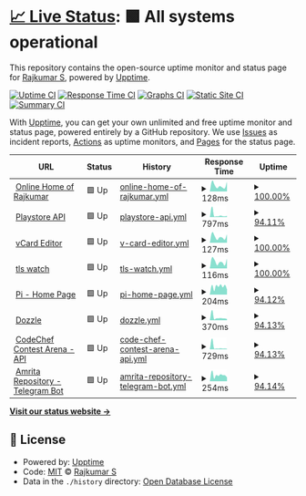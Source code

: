 # [📈 Live Status](https://status.rajkumaar.co.in): <!--live status--> **🟩 All systems operational**

This repository contains the open-source uptime monitor and status page for [Rajkumar S](https://rajkumaar.co.in), powered by [Upptime](https://github.com/upptime/upptime).

[![Uptime CI](https://github.com/rajkumaar23/status/workflows/Uptime%20CI/badge.svg)](https://github.com/rajkumaar23/status/actions?query=workflow%3A%22Uptime+CI%22)
[![Response Time CI](https://github.com/rajkumaar23/status/workflows/Response%20Time%20CI/badge.svg)](https://github.com/rajkumaar23/status/actions?query=workflow%3A%22Response+Time+CI%22)
[![Graphs CI](https://github.com/rajkumaar23/status/workflows/Graphs%20CI/badge.svg)](https://github.com/rajkumaar23/status/actions?query=workflow%3A%22Graphs+CI%22)
[![Static Site CI](https://github.com/rajkumaar23/status/workflows/Static%20Site%20CI/badge.svg)](https://github.com/rajkumaar23/status/actions?query=workflow%3A%22Static+Site+CI%22)
[![Summary CI](https://github.com/rajkumaar23/status/workflows/Summary%20CI/badge.svg)](https://github.com/rajkumaar23/status/actions?query=workflow%3A%22Summary+CI%22)

With [Upptime](https://upptime.js.org), you can get your own unlimited and free uptime monitor and status page, powered entirely by a GitHub repository. We use [Issues](https://github.com/rajkumaar23/status/issues) as incident reports, [Actions](https://github.com/rajkumaar23/status/actions) as uptime monitors, and [Pages](https://status.rajkumaar.co.in) for the status page.

<!--start: status pages-->
<!-- This summary is generated by Upptime (https://github.com/upptime/upptime) -->
<!-- Do not edit this manually, your changes will be overwritten -->
<!-- prettier-ignore -->
| URL | Status | History | Response Time | Uptime |
| --- | ------ | ------- | ------------- | ------ |
| <img alt="" src="https://icons.duckduckgo.com/ip3/rajkumaar.co.in.ico" height="13"> [Online Home of Rajkumar](https://rajkumaar.co.in) | 🟩 Up | [online-home-of-rajkumar.yml](https://github.com/rajkumaar23/status/commits/HEAD/history/online-home-of-rajkumar.yml) | <details><summary><img alt="Response time graph" src="./graphs/online-home-of-rajkumar/response-time-week.png" height="20"> 128ms</summary><br><a href="https://status.rajkumaar.co.in/history/online-home-of-rajkumar"><img alt="Response time 105" src="https://img.shields.io/endpoint?url=https%3A%2F%2Fraw.githubusercontent.com%2Frajkumaar23%2Fstatus%2FHEAD%2Fapi%2Fonline-home-of-rajkumar%2Fresponse-time.json"></a><br><a href="https://status.rajkumaar.co.in/history/online-home-of-rajkumar"><img alt="24-hour response time 204" src="https://img.shields.io/endpoint?url=https%3A%2F%2Fraw.githubusercontent.com%2Frajkumaar23%2Fstatus%2FHEAD%2Fapi%2Fonline-home-of-rajkumar%2Fresponse-time-day.json"></a><br><a href="https://status.rajkumaar.co.in/history/online-home-of-rajkumar"><img alt="7-day response time 128" src="https://img.shields.io/endpoint?url=https%3A%2F%2Fraw.githubusercontent.com%2Frajkumaar23%2Fstatus%2FHEAD%2Fapi%2Fonline-home-of-rajkumar%2Fresponse-time-week.json"></a><br><a href="https://status.rajkumaar.co.in/history/online-home-of-rajkumar"><img alt="30-day response time 100" src="https://img.shields.io/endpoint?url=https%3A%2F%2Fraw.githubusercontent.com%2Frajkumaar23%2Fstatus%2FHEAD%2Fapi%2Fonline-home-of-rajkumar%2Fresponse-time-month.json"></a><br><a href="https://status.rajkumaar.co.in/history/online-home-of-rajkumar"><img alt="1-year response time 103" src="https://img.shields.io/endpoint?url=https%3A%2F%2Fraw.githubusercontent.com%2Frajkumaar23%2Fstatus%2FHEAD%2Fapi%2Fonline-home-of-rajkumar%2Fresponse-time-year.json"></a></details> | <details><summary><a href="https://status.rajkumaar.co.in/history/online-home-of-rajkumar">100.00%</a></summary><a href="https://status.rajkumaar.co.in/history/online-home-of-rajkumar"><img alt="All-time uptime 100.00%" src="https://img.shields.io/endpoint?url=https%3A%2F%2Fraw.githubusercontent.com%2Frajkumaar23%2Fstatus%2FHEAD%2Fapi%2Fonline-home-of-rajkumar%2Fuptime.json"></a><br><a href="https://status.rajkumaar.co.in/history/online-home-of-rajkumar"><img alt="24-hour uptime 100.00%" src="https://img.shields.io/endpoint?url=https%3A%2F%2Fraw.githubusercontent.com%2Frajkumaar23%2Fstatus%2FHEAD%2Fapi%2Fonline-home-of-rajkumar%2Fuptime-day.json"></a><br><a href="https://status.rajkumaar.co.in/history/online-home-of-rajkumar"><img alt="7-day uptime 100.00%" src="https://img.shields.io/endpoint?url=https%3A%2F%2Fraw.githubusercontent.com%2Frajkumaar23%2Fstatus%2FHEAD%2Fapi%2Fonline-home-of-rajkumar%2Fuptime-week.json"></a><br><a href="https://status.rajkumaar.co.in/history/online-home-of-rajkumar"><img alt="30-day uptime 100.00%" src="https://img.shields.io/endpoint?url=https%3A%2F%2Fraw.githubusercontent.com%2Frajkumaar23%2Fstatus%2FHEAD%2Fapi%2Fonline-home-of-rajkumar%2Fuptime-month.json"></a><br><a href="https://status.rajkumaar.co.in/history/online-home-of-rajkumar"><img alt="1-year uptime 99.99%" src="https://img.shields.io/endpoint?url=https%3A%2F%2Fraw.githubusercontent.com%2Frajkumaar23%2Fstatus%2FHEAD%2Fapi%2Fonline-home-of-rajkumar%2Fuptime-year.json"></a></details>
| <img alt="" src="https://www.gstatic.com/android/market_images/web/favicon_v3.ico" height="13"> [Playstore API](https://api-playstore.rajkumaar.co.in/json?id=in.co.rajkumaar.amritarepo) | 🟩 Up | [playstore-api.yml](https://github.com/rajkumaar23/status/commits/HEAD/history/playstore-api.yml) | <details><summary><img alt="Response time graph" src="./graphs/playstore-api/response-time-week.png" height="20"> 797ms</summary><br><a href="https://status.rajkumaar.co.in/history/playstore-api"><img alt="Response time 1315" src="https://img.shields.io/endpoint?url=https%3A%2F%2Fraw.githubusercontent.com%2Frajkumaar23%2Fstatus%2FHEAD%2Fapi%2Fplaystore-api%2Fresponse-time.json"></a><br><a href="https://status.rajkumaar.co.in/history/playstore-api"><img alt="24-hour response time 438" src="https://img.shields.io/endpoint?url=https%3A%2F%2Fraw.githubusercontent.com%2Frajkumaar23%2Fstatus%2FHEAD%2Fapi%2Fplaystore-api%2Fresponse-time-day.json"></a><br><a href="https://status.rajkumaar.co.in/history/playstore-api"><img alt="7-day response time 797" src="https://img.shields.io/endpoint?url=https%3A%2F%2Fraw.githubusercontent.com%2Frajkumaar23%2Fstatus%2FHEAD%2Fapi%2Fplaystore-api%2Fresponse-time-week.json"></a><br><a href="https://status.rajkumaar.co.in/history/playstore-api"><img alt="30-day response time 412" src="https://img.shields.io/endpoint?url=https%3A%2F%2Fraw.githubusercontent.com%2Frajkumaar23%2Fstatus%2FHEAD%2Fapi%2Fplaystore-api%2Fresponse-time-month.json"></a><br><a href="https://status.rajkumaar.co.in/history/playstore-api"><img alt="1-year response time 674" src="https://img.shields.io/endpoint?url=https%3A%2F%2Fraw.githubusercontent.com%2Frajkumaar23%2Fstatus%2FHEAD%2Fapi%2Fplaystore-api%2Fresponse-time-year.json"></a></details> | <details><summary><a href="https://status.rajkumaar.co.in/history/playstore-api">94.11%</a></summary><a href="https://status.rajkumaar.co.in/history/playstore-api"><img alt="All-time uptime 75.71%" src="https://img.shields.io/endpoint?url=https%3A%2F%2Fraw.githubusercontent.com%2Frajkumaar23%2Fstatus%2FHEAD%2Fapi%2Fplaystore-api%2Fuptime.json"></a><br><a href="https://status.rajkumaar.co.in/history/playstore-api"><img alt="24-hour uptime 100.00%" src="https://img.shields.io/endpoint?url=https%3A%2F%2Fraw.githubusercontent.com%2Frajkumaar23%2Fstatus%2FHEAD%2Fapi%2Fplaystore-api%2Fuptime-day.json"></a><br><a href="https://status.rajkumaar.co.in/history/playstore-api"><img alt="7-day uptime 94.11%" src="https://img.shields.io/endpoint?url=https%3A%2F%2Fraw.githubusercontent.com%2Frajkumaar23%2Fstatus%2FHEAD%2Fapi%2Fplaystore-api%2Fuptime-week.json"></a><br><a href="https://status.rajkumaar.co.in/history/playstore-api"><img alt="30-day uptime 98.52%" src="https://img.shields.io/endpoint?url=https%3A%2F%2Fraw.githubusercontent.com%2Frajkumaar23%2Fstatus%2FHEAD%2Fapi%2Fplaystore-api%2Fuptime-month.json"></a><br><a href="https://status.rajkumaar.co.in/history/playstore-api"><img alt="1-year uptime 67.33%" src="https://img.shields.io/endpoint?url=https%3A%2F%2Fraw.githubusercontent.com%2Frajkumaar23%2Fstatus%2FHEAD%2Fapi%2Fplaystore-api%2Fuptime-year.json"></a></details>
| <img alt="" src="https://icons.duckduckgo.com/ip3/vcard-editor.rajkumaar.co.in.ico" height="13"> [vCard Editor](https://vcard-editor.rajkumaar.co.in) | 🟩 Up | [v-card-editor.yml](https://github.com/rajkumaar23/status/commits/HEAD/history/v-card-editor.yml) | <details><summary><img alt="Response time graph" src="./graphs/v-card-editor/response-time-week.png" height="20"> 127ms</summary><br><a href="https://status.rajkumaar.co.in/history/v-card-editor"><img alt="Response time 108" src="https://img.shields.io/endpoint?url=https%3A%2F%2Fraw.githubusercontent.com%2Frajkumaar23%2Fstatus%2FHEAD%2Fapi%2Fv-card-editor%2Fresponse-time.json"></a><br><a href="https://status.rajkumaar.co.in/history/v-card-editor"><img alt="24-hour response time 178" src="https://img.shields.io/endpoint?url=https%3A%2F%2Fraw.githubusercontent.com%2Frajkumaar23%2Fstatus%2FHEAD%2Fapi%2Fv-card-editor%2Fresponse-time-day.json"></a><br><a href="https://status.rajkumaar.co.in/history/v-card-editor"><img alt="7-day response time 127" src="https://img.shields.io/endpoint?url=https%3A%2F%2Fraw.githubusercontent.com%2Frajkumaar23%2Fstatus%2FHEAD%2Fapi%2Fv-card-editor%2Fresponse-time-week.json"></a><br><a href="https://status.rajkumaar.co.in/history/v-card-editor"><img alt="30-day response time 111" src="https://img.shields.io/endpoint?url=https%3A%2F%2Fraw.githubusercontent.com%2Frajkumaar23%2Fstatus%2FHEAD%2Fapi%2Fv-card-editor%2Fresponse-time-month.json"></a><br><a href="https://status.rajkumaar.co.in/history/v-card-editor"><img alt="1-year response time 108" src="https://img.shields.io/endpoint?url=https%3A%2F%2Fraw.githubusercontent.com%2Frajkumaar23%2Fstatus%2FHEAD%2Fapi%2Fv-card-editor%2Fresponse-time-year.json"></a></details> | <details><summary><a href="https://status.rajkumaar.co.in/history/v-card-editor">100.00%</a></summary><a href="https://status.rajkumaar.co.in/history/v-card-editor"><img alt="All-time uptime 100.00%" src="https://img.shields.io/endpoint?url=https%3A%2F%2Fraw.githubusercontent.com%2Frajkumaar23%2Fstatus%2FHEAD%2Fapi%2Fv-card-editor%2Fuptime.json"></a><br><a href="https://status.rajkumaar.co.in/history/v-card-editor"><img alt="24-hour uptime 100.00%" src="https://img.shields.io/endpoint?url=https%3A%2F%2Fraw.githubusercontent.com%2Frajkumaar23%2Fstatus%2FHEAD%2Fapi%2Fv-card-editor%2Fuptime-day.json"></a><br><a href="https://status.rajkumaar.co.in/history/v-card-editor"><img alt="7-day uptime 100.00%" src="https://img.shields.io/endpoint?url=https%3A%2F%2Fraw.githubusercontent.com%2Frajkumaar23%2Fstatus%2FHEAD%2Fapi%2Fv-card-editor%2Fuptime-week.json"></a><br><a href="https://status.rajkumaar.co.in/history/v-card-editor"><img alt="30-day uptime 100.00%" src="https://img.shields.io/endpoint?url=https%3A%2F%2Fraw.githubusercontent.com%2Frajkumaar23%2Fstatus%2FHEAD%2Fapi%2Fv-card-editor%2Fuptime-month.json"></a><br><a href="https://status.rajkumaar.co.in/history/v-card-editor"><img alt="1-year uptime 100.00%" src="https://img.shields.io/endpoint?url=https%3A%2F%2Fraw.githubusercontent.com%2Frajkumaar23%2Fstatus%2FHEAD%2Fapi%2Fv-card-editor%2Fuptime-year.json"></a></details>
| <img alt="" src="https://icons.duckduckgo.com/ip3/tls.rajkumaar.co.in.ico" height="13"> [tls watch](https://tls.rajkumaar.co.in) | 🟩 Up | [tls-watch.yml](https://github.com/rajkumaar23/status/commits/HEAD/history/tls-watch.yml) | <details><summary><img alt="Response time graph" src="./graphs/tls-watch/response-time-week.png" height="20"> 116ms</summary><br><a href="https://status.rajkumaar.co.in/history/tls-watch"><img alt="Response time 145" src="https://img.shields.io/endpoint?url=https%3A%2F%2Fraw.githubusercontent.com%2Frajkumaar23%2Fstatus%2FHEAD%2Fapi%2Ftls-watch%2Fresponse-time.json"></a><br><a href="https://status.rajkumaar.co.in/history/tls-watch"><img alt="24-hour response time 165" src="https://img.shields.io/endpoint?url=https%3A%2F%2Fraw.githubusercontent.com%2Frajkumaar23%2Fstatus%2FHEAD%2Fapi%2Ftls-watch%2Fresponse-time-day.json"></a><br><a href="https://status.rajkumaar.co.in/history/tls-watch"><img alt="7-day response time 116" src="https://img.shields.io/endpoint?url=https%3A%2F%2Fraw.githubusercontent.com%2Frajkumaar23%2Fstatus%2FHEAD%2Fapi%2Ftls-watch%2Fresponse-time-week.json"></a><br><a href="https://status.rajkumaar.co.in/history/tls-watch"><img alt="30-day response time 268" src="https://img.shields.io/endpoint?url=https%3A%2F%2Fraw.githubusercontent.com%2Frajkumaar23%2Fstatus%2FHEAD%2Fapi%2Ftls-watch%2Fresponse-time-month.json"></a><br><a href="https://status.rajkumaar.co.in/history/tls-watch"><img alt="1-year response time 145" src="https://img.shields.io/endpoint?url=https%3A%2F%2Fraw.githubusercontent.com%2Frajkumaar23%2Fstatus%2FHEAD%2Fapi%2Ftls-watch%2Fresponse-time-year.json"></a></details> | <details><summary><a href="https://status.rajkumaar.co.in/history/tls-watch">100.00%</a></summary><a href="https://status.rajkumaar.co.in/history/tls-watch"><img alt="All-time uptime 100.00%" src="https://img.shields.io/endpoint?url=https%3A%2F%2Fraw.githubusercontent.com%2Frajkumaar23%2Fstatus%2FHEAD%2Fapi%2Ftls-watch%2Fuptime.json"></a><br><a href="https://status.rajkumaar.co.in/history/tls-watch"><img alt="24-hour uptime 100.00%" src="https://img.shields.io/endpoint?url=https%3A%2F%2Fraw.githubusercontent.com%2Frajkumaar23%2Fstatus%2FHEAD%2Fapi%2Ftls-watch%2Fuptime-day.json"></a><br><a href="https://status.rajkumaar.co.in/history/tls-watch"><img alt="7-day uptime 100.00%" src="https://img.shields.io/endpoint?url=https%3A%2F%2Fraw.githubusercontent.com%2Frajkumaar23%2Fstatus%2FHEAD%2Fapi%2Ftls-watch%2Fuptime-week.json"></a><br><a href="https://status.rajkumaar.co.in/history/tls-watch"><img alt="30-day uptime 100.00%" src="https://img.shields.io/endpoint?url=https%3A%2F%2Fraw.githubusercontent.com%2Frajkumaar23%2Fstatus%2FHEAD%2Fapi%2Ftls-watch%2Fuptime-month.json"></a><br><a href="https://status.rajkumaar.co.in/history/tls-watch"><img alt="1-year uptime 100.00%" src="https://img.shields.io/endpoint?url=https%3A%2F%2Fraw.githubusercontent.com%2Frajkumaar23%2Fstatus%2FHEAD%2Fapi%2Ftls-watch%2Fuptime-year.json"></a></details>
| <img alt="" src="https://pi.rajkumaar.co.in/favicon.ico" height="13"> [Pi - Home Page](https://pi.rajkumaar.co.in) | 🟩 Up | [pi-home-page.yml](https://github.com/rajkumaar23/status/commits/HEAD/history/pi-home-page.yml) | <details><summary><img alt="Response time graph" src="./graphs/pi-home-page/response-time-week.png" height="20"> 204ms</summary><br><a href="https://status.rajkumaar.co.in/history/pi-home-page"><img alt="Response time 311" src="https://img.shields.io/endpoint?url=https%3A%2F%2Fraw.githubusercontent.com%2Frajkumaar23%2Fstatus%2FHEAD%2Fapi%2Fpi-home-page%2Fresponse-time.json"></a><br><a href="https://status.rajkumaar.co.in/history/pi-home-page"><img alt="24-hour response time 132" src="https://img.shields.io/endpoint?url=https%3A%2F%2Fraw.githubusercontent.com%2Frajkumaar23%2Fstatus%2FHEAD%2Fapi%2Fpi-home-page%2Fresponse-time-day.json"></a><br><a href="https://status.rajkumaar.co.in/history/pi-home-page"><img alt="7-day response time 204" src="https://img.shields.io/endpoint?url=https%3A%2F%2Fraw.githubusercontent.com%2Frajkumaar23%2Fstatus%2FHEAD%2Fapi%2Fpi-home-page%2Fresponse-time-week.json"></a><br><a href="https://status.rajkumaar.co.in/history/pi-home-page"><img alt="30-day response time 210" src="https://img.shields.io/endpoint?url=https%3A%2F%2Fraw.githubusercontent.com%2Frajkumaar23%2Fstatus%2FHEAD%2Fapi%2Fpi-home-page%2Fresponse-time-month.json"></a><br><a href="https://status.rajkumaar.co.in/history/pi-home-page"><img alt="1-year response time 311" src="https://img.shields.io/endpoint?url=https%3A%2F%2Fraw.githubusercontent.com%2Frajkumaar23%2Fstatus%2FHEAD%2Fapi%2Fpi-home-page%2Fresponse-time-year.json"></a></details> | <details><summary><a href="https://status.rajkumaar.co.in/history/pi-home-page">94.12%</a></summary><a href="https://status.rajkumaar.co.in/history/pi-home-page"><img alt="All-time uptime 99.35%" src="https://img.shields.io/endpoint?url=https%3A%2F%2Fraw.githubusercontent.com%2Frajkumaar23%2Fstatus%2FHEAD%2Fapi%2Fpi-home-page%2Fuptime.json"></a><br><a href="https://status.rajkumaar.co.in/history/pi-home-page"><img alt="24-hour uptime 100.00%" src="https://img.shields.io/endpoint?url=https%3A%2F%2Fraw.githubusercontent.com%2Frajkumaar23%2Fstatus%2FHEAD%2Fapi%2Fpi-home-page%2Fuptime-day.json"></a><br><a href="https://status.rajkumaar.co.in/history/pi-home-page"><img alt="7-day uptime 94.12%" src="https://img.shields.io/endpoint?url=https%3A%2F%2Fraw.githubusercontent.com%2Frajkumaar23%2Fstatus%2FHEAD%2Fapi%2Fpi-home-page%2Fuptime-week.json"></a><br><a href="https://status.rajkumaar.co.in/history/pi-home-page"><img alt="30-day uptime 98.52%" src="https://img.shields.io/endpoint?url=https%3A%2F%2Fraw.githubusercontent.com%2Frajkumaar23%2Fstatus%2FHEAD%2Fapi%2Fpi-home-page%2Fuptime-month.json"></a><br><a href="https://status.rajkumaar.co.in/history/pi-home-page"><img alt="1-year uptime 99.35%" src="https://img.shields.io/endpoint?url=https%3A%2F%2Fraw.githubusercontent.com%2Frajkumaar23%2Fstatus%2FHEAD%2Fapi%2Fpi-home-page%2Fuptime-year.json"></a></details>
| <img alt="" src="https://dozzle.dev/favicon.ico" height="13"> [Dozzle](https://dozzle.rajkumaar.co.in/healthcheck) | 🟩 Up | [dozzle.yml](https://github.com/rajkumaar23/status/commits/HEAD/history/dozzle.yml) | <details><summary><img alt="Response time graph" src="./graphs/dozzle/response-time-week.png" height="20"> 370ms</summary><br><a href="https://status.rajkumaar.co.in/history/dozzle"><img alt="Response time 222" src="https://img.shields.io/endpoint?url=https%3A%2F%2Fraw.githubusercontent.com%2Frajkumaar23%2Fstatus%2FHEAD%2Fapi%2Fdozzle%2Fresponse-time.json"></a><br><a href="https://status.rajkumaar.co.in/history/dozzle"><img alt="24-hour response time 162" src="https://img.shields.io/endpoint?url=https%3A%2F%2Fraw.githubusercontent.com%2Frajkumaar23%2Fstatus%2FHEAD%2Fapi%2Fdozzle%2Fresponse-time-day.json"></a><br><a href="https://status.rajkumaar.co.in/history/dozzle"><img alt="7-day response time 370" src="https://img.shields.io/endpoint?url=https%3A%2F%2Fraw.githubusercontent.com%2Frajkumaar23%2Fstatus%2FHEAD%2Fapi%2Fdozzle%2Fresponse-time-week.json"></a><br><a href="https://status.rajkumaar.co.in/history/dozzle"><img alt="30-day response time 270" src="https://img.shields.io/endpoint?url=https%3A%2F%2Fraw.githubusercontent.com%2Frajkumaar23%2Fstatus%2FHEAD%2Fapi%2Fdozzle%2Fresponse-time-month.json"></a><br><a href="https://status.rajkumaar.co.in/history/dozzle"><img alt="1-year response time 222" src="https://img.shields.io/endpoint?url=https%3A%2F%2Fraw.githubusercontent.com%2Frajkumaar23%2Fstatus%2FHEAD%2Fapi%2Fdozzle%2Fresponse-time-year.json"></a></details> | <details><summary><a href="https://status.rajkumaar.co.in/history/dozzle">94.13%</a></summary><a href="https://status.rajkumaar.co.in/history/dozzle"><img alt="All-time uptime 99.39%" src="https://img.shields.io/endpoint?url=https%3A%2F%2Fraw.githubusercontent.com%2Frajkumaar23%2Fstatus%2FHEAD%2Fapi%2Fdozzle%2Fuptime.json"></a><br><a href="https://status.rajkumaar.co.in/history/dozzle"><img alt="24-hour uptime 100.00%" src="https://img.shields.io/endpoint?url=https%3A%2F%2Fraw.githubusercontent.com%2Frajkumaar23%2Fstatus%2FHEAD%2Fapi%2Fdozzle%2Fuptime-day.json"></a><br><a href="https://status.rajkumaar.co.in/history/dozzle"><img alt="7-day uptime 94.13%" src="https://img.shields.io/endpoint?url=https%3A%2F%2Fraw.githubusercontent.com%2Frajkumaar23%2Fstatus%2FHEAD%2Fapi%2Fdozzle%2Fuptime-week.json"></a><br><a href="https://status.rajkumaar.co.in/history/dozzle"><img alt="30-day uptime 98.56%" src="https://img.shields.io/endpoint?url=https%3A%2F%2Fraw.githubusercontent.com%2Frajkumaar23%2Fstatus%2FHEAD%2Fapi%2Fdozzle%2Fuptime-month.json"></a><br><a href="https://status.rajkumaar.co.in/history/dozzle"><img alt="1-year uptime 99.39%" src="https://img.shields.io/endpoint?url=https%3A%2F%2Fraw.githubusercontent.com%2Frajkumaar23%2Fstatus%2FHEAD%2Fapi%2Fdozzle%2Fuptime-year.json"></a></details>
| <img alt="" src="https://codechef.com/favicon.ico" height="13"> [CodeChef Contest Arena - API](https://api.codechef-arena.rajkumaar.co.in/healthcheck) | 🟩 Up | [code-chef-contest-arena-api.yml](https://github.com/rajkumaar23/status/commits/HEAD/history/code-chef-contest-arena-api.yml) | <details><summary><img alt="Response time graph" src="./graphs/code-chef-contest-arena-api/response-time-week.png" height="20"> 729ms</summary><br><a href="https://status.rajkumaar.co.in/history/code-chef-contest-arena-api"><img alt="Response time 267" src="https://img.shields.io/endpoint?url=https%3A%2F%2Fraw.githubusercontent.com%2Frajkumaar23%2Fstatus%2FHEAD%2Fapi%2Fcode-chef-contest-arena-api%2Fresponse-time.json"></a><br><a href="https://status.rajkumaar.co.in/history/code-chef-contest-arena-api"><img alt="24-hour response time 165" src="https://img.shields.io/endpoint?url=https%3A%2F%2Fraw.githubusercontent.com%2Frajkumaar23%2Fstatus%2FHEAD%2Fapi%2Fcode-chef-contest-arena-api%2Fresponse-time-day.json"></a><br><a href="https://status.rajkumaar.co.in/history/code-chef-contest-arena-api"><img alt="7-day response time 729" src="https://img.shields.io/endpoint?url=https%3A%2F%2Fraw.githubusercontent.com%2Frajkumaar23%2Fstatus%2FHEAD%2Fapi%2Fcode-chef-contest-arena-api%2Fresponse-time-week.json"></a><br><a href="https://status.rajkumaar.co.in/history/code-chef-contest-arena-api"><img alt="30-day response time 369" src="https://img.shields.io/endpoint?url=https%3A%2F%2Fraw.githubusercontent.com%2Frajkumaar23%2Fstatus%2FHEAD%2Fapi%2Fcode-chef-contest-arena-api%2Fresponse-time-month.json"></a><br><a href="https://status.rajkumaar.co.in/history/code-chef-contest-arena-api"><img alt="1-year response time 267" src="https://img.shields.io/endpoint?url=https%3A%2F%2Fraw.githubusercontent.com%2Frajkumaar23%2Fstatus%2FHEAD%2Fapi%2Fcode-chef-contest-arena-api%2Fresponse-time-year.json"></a></details> | <details><summary><a href="https://status.rajkumaar.co.in/history/code-chef-contest-arena-api">94.13%</a></summary><a href="https://status.rajkumaar.co.in/history/code-chef-contest-arena-api"><img alt="All-time uptime 99.39%" src="https://img.shields.io/endpoint?url=https%3A%2F%2Fraw.githubusercontent.com%2Frajkumaar23%2Fstatus%2FHEAD%2Fapi%2Fcode-chef-contest-arena-api%2Fuptime.json"></a><br><a href="https://status.rajkumaar.co.in/history/code-chef-contest-arena-api"><img alt="24-hour uptime 100.00%" src="https://img.shields.io/endpoint?url=https%3A%2F%2Fraw.githubusercontent.com%2Frajkumaar23%2Fstatus%2FHEAD%2Fapi%2Fcode-chef-contest-arena-api%2Fuptime-day.json"></a><br><a href="https://status.rajkumaar.co.in/history/code-chef-contest-arena-api"><img alt="7-day uptime 94.13%" src="https://img.shields.io/endpoint?url=https%3A%2F%2Fraw.githubusercontent.com%2Frajkumaar23%2Fstatus%2FHEAD%2Fapi%2Fcode-chef-contest-arena-api%2Fuptime-week.json"></a><br><a href="https://status.rajkumaar.co.in/history/code-chef-contest-arena-api"><img alt="30-day uptime 98.56%" src="https://img.shields.io/endpoint?url=https%3A%2F%2Fraw.githubusercontent.com%2Frajkumaar23%2Fstatus%2FHEAD%2Fapi%2Fcode-chef-contest-arena-api%2Fuptime-month.json"></a><br><a href="https://status.rajkumaar.co.in/history/code-chef-contest-arena-api"><img alt="1-year uptime 99.39%" src="https://img.shields.io/endpoint?url=https%3A%2F%2Fraw.githubusercontent.com%2Frajkumaar23%2Fstatus%2FHEAD%2Fapi%2Fcode-chef-contest-arena-api%2Fuptime-year.json"></a></details>
| <img alt="" src="https://raw.githubusercontent.com/rajkumaar23/AmritaRepo/master/app/src/main/res/drawable/logosq.png" height="13"> [Amrita Repository - Telegram Bot](https://amrita-repo-bot.rajkumaar.co.in/healthcheck) | 🟩 Up | [amrita-repository-telegram-bot.yml](https://github.com/rajkumaar23/status/commits/HEAD/history/amrita-repository-telegram-bot.yml) | <details><summary><img alt="Response time graph" src="./graphs/amrita-repository-telegram-bot/response-time-week.png" height="20"> 254ms</summary><br><a href="https://status.rajkumaar.co.in/history/amrita-repository-telegram-bot"><img alt="Response time 223" src="https://img.shields.io/endpoint?url=https%3A%2F%2Fraw.githubusercontent.com%2Frajkumaar23%2Fstatus%2FHEAD%2Fapi%2Famrita-repository-telegram-bot%2Fresponse-time.json"></a><br><a href="https://status.rajkumaar.co.in/history/amrita-repository-telegram-bot"><img alt="24-hour response time 164" src="https://img.shields.io/endpoint?url=https%3A%2F%2Fraw.githubusercontent.com%2Frajkumaar23%2Fstatus%2FHEAD%2Fapi%2Famrita-repository-telegram-bot%2Fresponse-time-day.json"></a><br><a href="https://status.rajkumaar.co.in/history/amrita-repository-telegram-bot"><img alt="7-day response time 254" src="https://img.shields.io/endpoint?url=https%3A%2F%2Fraw.githubusercontent.com%2Frajkumaar23%2Fstatus%2FHEAD%2Fapi%2Famrita-repository-telegram-bot%2Fresponse-time-week.json"></a><br><a href="https://status.rajkumaar.co.in/history/amrita-repository-telegram-bot"><img alt="30-day response time 244" src="https://img.shields.io/endpoint?url=https%3A%2F%2Fraw.githubusercontent.com%2Frajkumaar23%2Fstatus%2FHEAD%2Fapi%2Famrita-repository-telegram-bot%2Fresponse-time-month.json"></a><br><a href="https://status.rajkumaar.co.in/history/amrita-repository-telegram-bot"><img alt="1-year response time 223" src="https://img.shields.io/endpoint?url=https%3A%2F%2Fraw.githubusercontent.com%2Frajkumaar23%2Fstatus%2FHEAD%2Fapi%2Famrita-repository-telegram-bot%2Fresponse-time-year.json"></a></details> | <details><summary><a href="https://status.rajkumaar.co.in/history/amrita-repository-telegram-bot">94.14%</a></summary><a href="https://status.rajkumaar.co.in/history/amrita-repository-telegram-bot"><img alt="All-time uptime 99.39%" src="https://img.shields.io/endpoint?url=https%3A%2F%2Fraw.githubusercontent.com%2Frajkumaar23%2Fstatus%2FHEAD%2Fapi%2Famrita-repository-telegram-bot%2Fuptime.json"></a><br><a href="https://status.rajkumaar.co.in/history/amrita-repository-telegram-bot"><img alt="24-hour uptime 100.00%" src="https://img.shields.io/endpoint?url=https%3A%2F%2Fraw.githubusercontent.com%2Frajkumaar23%2Fstatus%2FHEAD%2Fapi%2Famrita-repository-telegram-bot%2Fuptime-day.json"></a><br><a href="https://status.rajkumaar.co.in/history/amrita-repository-telegram-bot"><img alt="7-day uptime 94.14%" src="https://img.shields.io/endpoint?url=https%3A%2F%2Fraw.githubusercontent.com%2Frajkumaar23%2Fstatus%2FHEAD%2Fapi%2Famrita-repository-telegram-bot%2Fuptime-week.json"></a><br><a href="https://status.rajkumaar.co.in/history/amrita-repository-telegram-bot"><img alt="30-day uptime 98.57%" src="https://img.shields.io/endpoint?url=https%3A%2F%2Fraw.githubusercontent.com%2Frajkumaar23%2Fstatus%2FHEAD%2Fapi%2Famrita-repository-telegram-bot%2Fuptime-month.json"></a><br><a href="https://status.rajkumaar.co.in/history/amrita-repository-telegram-bot"><img alt="1-year uptime 99.39%" src="https://img.shields.io/endpoint?url=https%3A%2F%2Fraw.githubusercontent.com%2Frajkumaar23%2Fstatus%2FHEAD%2Fapi%2Famrita-repository-telegram-bot%2Fuptime-year.json"></a></details>

<!--end: status pages-->

[**Visit our status website →**](https://status.rajkumaar.co.in)

## 📄 License

- Powered by: [Upptime](https://github.com/upptime/upptime)
- Code: [MIT](./LICENSE) © [Rajkumar S](https://rajkumaar.co.in)
- Data in the `./history` directory: [Open Database License](https://opendatacommons.org/licenses/odbl/1-0/)
